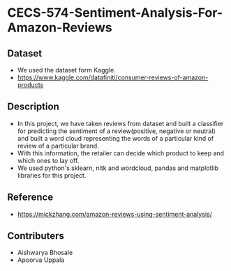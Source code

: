 # CECS-574-Sentiment-Analysis-For-Amazon-Reviews

## Dataset
* We used the dataset form Kaggle.
* https://www.kaggle.com/datafiniti/consumer-reviews-of-amazon-products


## Description
* In this project, we have taken reviews from dataset and built a classifier for predicting the sentiment of a review(positive, negative or neutral) and built a word cloud representing the words of a particular kind of review of a particular brand.
* With this information, the retailer can decide which product to keep and which ones to lay off.
* We used python's sklearn, nltk and wordcloud, pandas and matplotlib libraries for this project.

## Reference
* https://mickzhang.com/amazon-reviews-using-sentiment-analysis/

## Contributers
* Aishwarya Bhosale
* Apoorva Uppala

